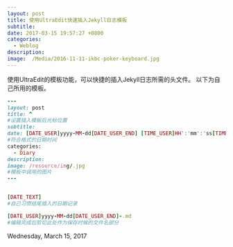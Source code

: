 ```yaml
---
layout: post
title: 使用UltraEdit快速插入Jekyll日志模板
subtitle: 
date: 2017-03-15 19:57:27 +0800
categories:
  - Weblog
description: 
image:  /Media/2016-11-11-ikbc-poker-keyboard.jpg
---
```

使用UltraEdit的模板功能，可以快捷的插入Jekyll日志所需的头文件。
以下为自己所用的模板。

```ruby
---
layout: post
title: ^  
#设置插入模板后光标位置
subtitle: 
date: [DATE_USER]yyyy-MM-dd[DATE_USER_END] [TIME_USER]HH':'mm':'ss[TIME_USER_END] +0800 
#符合格式的日期时间
categories:
  - Diary
description: 
image: /resource/img/.jpg 
#模板中调用的图片
---


[DATE_TEXT] 
#自己习惯结尾插入的日期记录

[DATE_USER]yyyy-MM-dd[DATE_USER_END]-.md
#编辑完成后剪切此处作为保存时候的文件名部分
```
Wednesday, March 15, 2017